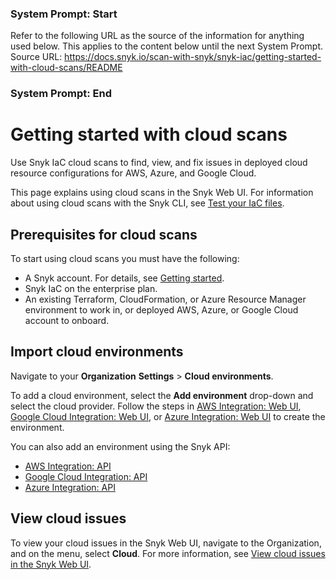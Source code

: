 ### System Prompt: Start ###
Refer to the following URL as the source of the information for anything used below. This applies to the content below until the next System Prompt.
Source URL: https://docs.snyk.io/scan-with-snyk/snyk-iac/getting-started-with-cloud-scans/README
### System Prompt: End ###

# Getting started with cloud scans

Use Snyk IaC cloud scans to find, view, and fix issues in deployed cloud resource configurations for AWS, Azure, and Google Cloud.

This page explains using cloud scans in the Snyk Web UI. For information about using cloud scans with the Snyk CLI, see [Test your IaC files](../../../snyk-cli/scan-and-maintain-projects-using-the-cli/snyk-cli-for-iac/test-your-iac-files/).

## Prerequisites for cloud scans

To start using cloud scans you must have the following:

* A Snyk account. For details, see [Getting started](../../../getting-started/#create-or-log-in-to-a-snyk-account).
* Snyk IaC on the enterprise plan.
* An existing Terraform, CloudFormation, or Azure Resource Manager environment to work in, or deployed AWS, Azure, or Google Cloud account to onboard.

## Import cloud environments

Navigate to your **Organization** **Settings** > **Cloud environments**.

To add a cloud environment, select the **Add environment** drop-down and select the cloud provider. Follow the steps in [AWS Integration: Web UI](../cloud-platform-integrations/aws-integration/aws-integration-web-ui/), [Google Cloud Integration: Web UI](../cloud-platform-integrations/google-cloud-integration/google-cloud-integration-web-ui/), or [Azure Integration: Web UI](../cloud-platform-integrations/azure-integration-for-cloud-configurations/azure-integration-web-ui/) to create the environment.&#x20;

You can also add an environment using the Snyk API:

* [AWS Integration: API](../cloud-platform-integrations/aws-integration/aws-integration-api/)
* [Google Cloud Integration: API](../cloud-platform-integrations/google-cloud-integration/google-cloud-integration-api/)
* [Azure Integration: API](../cloud-platform-integrations/azure-integration-for-cloud-configurations/azure-integration-api/)

## View cloud issues

To view your cloud issues in the Snyk Web UI, navigate to the Organization, and on the menu, select **Cloud**. For more information, see [View cloud issues in the Snyk Web UI](manage-cloud-issues/view-cloud-issues-in-the-snyk-web-ui.md).

